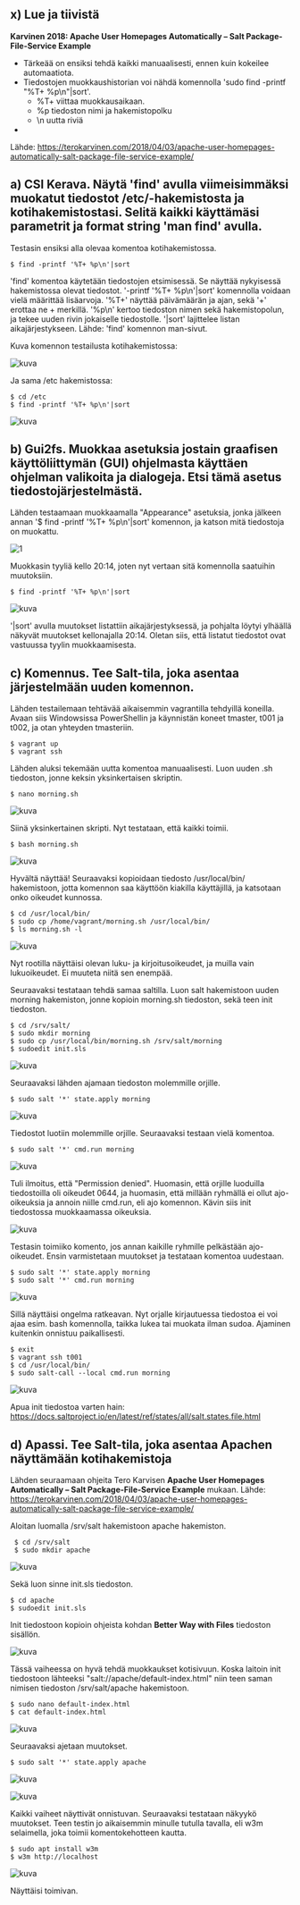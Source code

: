 ## x) Lue ja tiivistä

**Karvinen 2018: Apache User Homepages Automatically – Salt Package-File-Service Example**

- Tärkeää on ensiksi tehdä kaikki manuaalisesti, ennen kuin kokeilee automaatiota.
- Tiedostojen muokkaushistorian voi nähdä komennolla 'sudo find -printf "%T+ %p\n"|sort'.
  * %T+ viittaa muokkausaikaan.
  * %p tiedoston nimi ja hakemistopolku
  * \n uutta riviä
- 

Lähde: https://terokarvinen.com/2018/04/03/apache-user-homepages-automatically-salt-package-file-service-example/

## a) CSI Kerava. Näytä 'find' avulla viimeisimmäksi muokatut tiedostot /etc/-hakemistosta ja kotihakemistostasi. Selitä kaikki käyttämäsi parametrit ja format string 'man find' avulla.

Testasin ensiksi alla olevaa komentoa kotihakemistossa. 

    $ find -printf '%T+ %p\n'|sort

'find' komentoa käytetään tiedostojen etsimisessä. Se näyttää nykyisessä hakemistossa olevat tiedostot. '-printf '%T+ %p\n'|sort' komennolla voidaan vielä määrittää lisäarvoja. '%T+' näyttää päivämäärän ja ajan, sekä '+' erottaa ne + merkillä. '%p\n' kertoo tiedoston nimen sekä hakemistopolun, ja tekee uuden rivin jokaiselle tiedostolle. '|sort' lajittelee listan aikajärjestykseen. Lähde: 'find' komennon man-sivut.

Kuva komennon testailusta kotihakemistossa:

![kuva](https://github.com/TuuHei/palvelinten-hallinta/assets/122973223/d425d7fa-1c46-4908-aad1-92a057f2f3cb)

Ja sama /etc hakemistossa:

    $ cd /etc
    $ find -printf '%T+ %p\n'|sort

![kuva](https://github.com/TuuHei/palvelinten-hallinta/assets/122973223/e7d73295-d7d4-4c8c-9e26-67edeef29971)

## b) Gui2fs. Muokkaa asetuksia jostain graafisen käyttöliittymän (GUI) ohjelmasta käyttäen ohjelman valikoita ja dialogeja. Etsi tämä asetus tiedostojärjestelmästä.

Lähden testaamaan muokkaamalla "Appearance" asetuksia, jonka jälkeen annan '$ find -printf '%T+ %p\n'|sort' komennon, ja katson mitä tiedostoja on muokattu.

![1](https://github.com/TuuHei/palvelinten-hallinta/assets/122973223/a08212cc-d224-4b9f-87fb-c6a7580c788d)

Muokkasin tyyliä kello 20:14, joten nyt vertaan sitä komennolla saatuihin muutoksiin.

    $ find -printf '%T+ %p\n'|sort

![kuva](https://github.com/TuuHei/palvelinten-hallinta/assets/122973223/d2299511-c596-43b6-a19a-a289904189f1)

'|sort' avulla muutokset listattiin aikajärjestyksessä, ja pohjalta löytyi ylhäällä näkyvät muutokset kellonajalla 20:14. Oletan siis, että listatut tiedostot ovat vastuussa tyylin muokkaamisesta.

## c) Komennus. Tee Salt-tila, joka asentaa järjestelmään uuden komennon.

Lähden testailemaan tehtävää aikaisemmin vagrantilla tehdyillä koneilla. Avaan siis Windowsissa PowerShellin ja käynnistän koneet tmaster, t001 ja t002, ja otan yhteyden tmasteriin.

    $ vagrant up
    $ vagrant ssh

Lähden aluksi tekemään uutta komentoa manuaalisesti. Luon uuden .sh tiedoston, jonne keksin yksinkertaisen skriptin.

    $ nano morning.sh

![kuva](https://github.com/TuuHei/palvelinten-hallinta/assets/122973223/febd143f-0b32-4a7a-8cde-9ccdd1119114)

Siinä yksinkertainen skripti. Nyt testataan, että kaikki toimii.

    $ bash morning.sh

![kuva](https://github.com/TuuHei/palvelinten-hallinta/assets/122973223/29fa8765-8ebc-4455-8827-746139b1291d)

Hyvältä näyttää! Seuraavaksi kopioidaan tiedosto /usr/local/bin/ hakemistoon, jotta komennon saa käyttöön kiakilla käyttäjillä, ja katsotaan onko oikeudet kunnossa.

    $ cd /usr/local/bin/
    $ sudo cp /home/vagrant/morning.sh /usr/local/bin/
    $ ls morning.sh -l

![kuva](https://github.com/TuuHei/palvelinten-hallinta/assets/122973223/0836678b-ac4b-4d7e-8c86-98cdc008c55b)

Nyt rootilla näyttäisi olevan luku- ja kirjoitusoikeudet, ja muilla vain lukuoikeudet. Ei muuteta niitä sen enempää. 

Seuraavaksi testataan tehdä samaa saltilla. Luon salt hakemistoon uuden morning hakemiston, jonne kopioin morning.sh tiedoston, sekä teen init tiedoston.

    $ cd /srv/salt/
    $ sudo mkdir morning
    $ sudo cp /usr/local/bin/morning.sh /srv/salt/morning
    $ sudoedit init.sls

![kuva](https://github.com/TuuHei/palvelinten-hallinta/assets/122973223/6ad527e4-d282-4f9d-994b-b876832dd914)

Seuraavaksi lähden ajamaan tiedoston molemmille orjille.

    $ sudo salt '*' state.apply morning

![kuva](https://github.com/TuuHei/palvelinten-hallinta/assets/122973223/201bdbef-0566-4650-9119-9954809e14bf)

Tiedostot luotiin molemmille orjille. Seuraavaksi testaan vielä komentoa.

    $ sudo salt '*' cmd.run morning

![kuva](https://github.com/TuuHei/palvelinten-hallinta/assets/122973223/a1bb6bce-2099-4aa9-a4c8-b85724c88dbb)

Tuli ilmoitus, että "Permission denied". Huomasin, että orjille luoduilla tiedostoilla oli oikeudet 0644, ja huomasin, että millään ryhmällä ei ollut ajo-oikeuksia ja annoin niille cmd.run, eli ajo komennon. Kävin siis init tiedostossa muokkaamassa oikeuksia.

![kuva](https://github.com/TuuHei/palvelinten-hallinta/assets/122973223/bc9e6df9-e14a-45d1-8ef0-9d7ec1f68a65)

Testasin toimiiko komento, jos annan kaikille ryhmille pelkästään ajo-oikeudet. Ensin varmistetaan muutokset ja testataan komentoa uudestaan.

    $ sudo salt '*' state.apply morning
    $ sudo salt '*' cmd.run morning

![kuva](https://github.com/TuuHei/palvelinten-hallinta/assets/122973223/c87e2463-5600-41d7-940e-10143e714b7a)

Sillä näyttäisi ongelma ratkeavan. Nyt orjalle kirjautuessa tiedostoa ei voi ajaa esim. bash komennolla, taikka lukea tai muokata ilman sudoa. Ajaminen kuitenkin onnistuu paikallisesti.

    $ exit
    $ vagrant ssh t001
    $ cd /usr/local/bin/
    $ sudo salt-call --local cmd.run morning

![kuva](https://github.com/TuuHei/palvelinten-hallinta/assets/122973223/17136cc4-0a10-47a8-968c-18f9a4f1cad7)

Apua init tiedostoa varten hain: https://docs.saltproject.io/en/latest/ref/states/all/salt.states.file.html

## d) Apassi. Tee Salt-tila, joka asentaa Apachen näyttämään kotihakemistoja

Lähden seuraamaan ohjeita Tero Karvisen **Apache User Homepages Automatically – Salt Package-File-Service Example** mukaan. Lähde: https://terokarvinen.com/2018/04/03/apache-user-homepages-automatically-salt-package-file-service-example/

 Aloitan luomalla /srv/salt hakemistoon apache hakemiston.

     $ cd /srv/salt
     $ sudo mkdir apache

 ![kuva](https://github.com/TuuHei/palvelinten-hallinta/assets/122973223/5cad8998-6d53-432e-b403-80a05cfd05de)

Sekä luon sinne init.sls tiedoston.

    $ cd apache
    $ sudoedit init.sls

Init tiedostoon kopioin ohjeista kohdan **Better Way with Files** tiedoston sisällön.

![kuva](https://github.com/TuuHei/palvelinten-hallinta/assets/122973223/2e78bfa5-7f44-4097-96f2-40cb78d9a92f)

Tässä vaiheessa on hyvä tehdä muokkaukset kotisivuun. Koska laitoin init tiedostoon lähteeksi "salt://apache/default-index.html" niin teen saman nimisen tiedoston /srv/salt/apache hakemistoon.

    $ sudo nano default-index.html
    $ cat default-index.html

![kuva](https://github.com/TuuHei/palvelinten-hallinta/assets/122973223/8610fa05-91fa-42c4-87d0-cde8f6a92056)

Seuraavaksi ajetaan muutokset.

    $ sudo salt '*' state.apply apache

![kuva](https://github.com/TuuHei/palvelinten-hallinta/assets/122973223/e596614c-d5a8-49d1-9aa9-2923b4622b93)

![kuva](https://github.com/TuuHei/palvelinten-hallinta/assets/122973223/a7fae0b5-124a-41e7-8621-e7d7f19f3abd)

Kaikki vaiheet näyttivät onnistuvan. Seuraavaksi testataan näkyykö muutokset. Teen testin jo aikaisemmin minulle tutulla tavalla, eli w3m selaimella, joka toimii komentokehotteen kautta.

    $ sudo apt install w3m
    $ w3m http://localhost

![kuva](https://github.com/TuuHei/palvelinten-hallinta/assets/122973223/8f582eed-3299-4686-a743-646651d31da4)

Näyttäisi toimivan.
